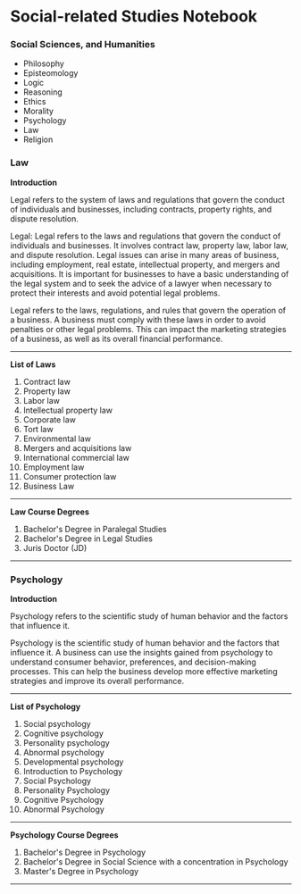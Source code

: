 # Social-related Studies Notebook

### Social Sciences, and Humanities
 - Philosophy
 - Episteomology
 - Logic
 - Reasoning
 - Ethics
 - Morality
 - Psychology
 - Law
 - Religion


### Law

**Introduction**

Legal refers to the system of laws and regulations that govern the conduct of individuals and businesses, including contracts, property rights, and dispute resolution.

Legal: Legal refers to the laws and regulations that govern the conduct of individuals and businesses. It involves contract law, property law, labor law, and dispute resolution. Legal issues can arise in many areas of business, including employment, real estate, intellectual property, and mergers and acquisitions. It is important for businesses to have a basic understanding of the legal system and to seek the advice of a lawyer when necessary to protect their interests and avoid potential legal problems.

Legal refers to the laws, regulations, and rules that govern the operation of a business. A business must comply with these laws in order to avoid penalties or other legal problems. This can impact the marketing strategies of a business, as well as its overall financial performance.
 ___

**List of Laws**

1. Contract law
2. Property law
3. Labor law
4. Intellectual property law
5. Corporate law
6. Tort law
7. Environmental law
8. Mergers and acquisitions law
9. International commercial law
10. Employment law
11. Consumer protection law
12. Business Law
___

**Law Course Degrees**

1. Bachelor's Degree in Paralegal Studies
2. Bachelor's Degree in Legal Studies
3. Juris Doctor (JD)
___

### Psychology

**Introduction**

Psychology refers to the scientific study of human behavior and the factors that influence it.

Psychology is the scientific study of human behavior and the factors that influence it. A business can use the insights gained from psychology to understand consumer behavior, preferences, and decision-making processes. This can help the business develop more effective marketing strategies and improve its overall performance.
___

**List of Psychology**

1. Social psychology
2. Cognitive psychology
3. Personality psychology
4. Abnormal psychology
5. Developmental psychology
6. Introduction to Psychology
7. Social Psychology
8. Personality Psychology
9. Cognitive Psychology
10. Abnormal Psychology
___

**Psychology Course Degrees**

1. Bachelor's Degree in Psychology
2. Bachelor's Degree in Social Science with a concentration in Psychology
3. Master's Degree in Psychology
___